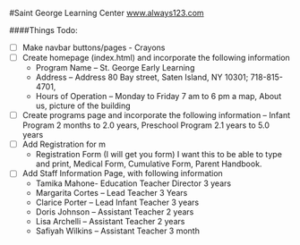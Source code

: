 #Saint George Learning Center
www.always123.com

####Things Todo:
- [ ] Make navbar buttons/pages - Crayons
- [ ] Create homepage (index.html) and incorporate the following information
	- Program Name – St. George Early Learning
	- Address – Address 80 Bay street, Saten Island, NY 10301; 718-815-4701, 
	- Hours of Operation – Monday to Friday 7 am to 6 pm a map, About us, picture of the building
- [ ] Create programs page and incorporate the following information
	– Infant Program 2 months to 2.0 years, Preschool Program 2.1 years to 5.0 years
- [ ] Add Registration for m
	- Registration Form (I will get you form) I want this to be able to type and print, Medical Form, Cumulative Form, Parent Handbook.
- [ ] Add Staff Information Page, with following information
	- Tamika Mahone- Education Teacher Director 3 years
	- Margarita Cortes – Lead Teacher 3 Years
	- Clarice Porter – Lead Infant Teacher 3 years
	- Doris Johnson – Assistant Teacher 2 years
	- Lisa Archelli – Assistant Teacher 2 years
	- Safiyah Wilkins – Assistant Teacher 3 month
